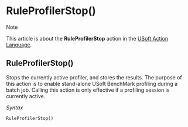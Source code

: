 # RuleProfilerStop()



> [!NOTE]
> This article is about the **RuleProfilerStop** action in the [USoft Action Language](/docs/Task%20flow/Action%20Language%20reference/USoft%20Action%20Language.md).

## **RuleProfilerStop()**

Stops the currently active profiler, and stores the results. The purpose of this action is to enable stand-alone USoft BenchMark profiling during a batch job. Calling this action is only effective if a profiling session is currently active.

*Syntax*

```
RuleProfilerStop()
```

 
